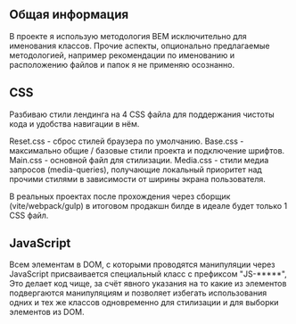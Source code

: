 <h2>Общая информация</h2>

В проекте я использую методология BEM исключительно для именования классов.
Прочие аспекты, опционально предлагаемые методологией, например рекомендации по именованию и расположению файлов и папок я не применяю осознанно.

<h2>CSS</h2>

Разбиваю стили лендинга на 4 CSS файла для поддержания чистоты кода и удобства навигации в нём.

Reset.css - сброс стилей браузера по умолчанию.
Base.css - максимально общие / базовые стили проекта и подключение шрифтов.
Main.css - основной файл для стилизации.
Media.css - стили медиа запросов (media-queries), получающие локальный приоритет над прочими стилями в зависимости от ширины экрана пользователя.

В реальных проектах после прохождения через сборщик (vite/webpack/gulp) в итоговом продакшн билде в идеале будет только 1 CSS файл.

<h2>JavaScript</h2>

Всем элементам в DOM, с которыми проводятся манипуляции через JavaScript присваивается специальный класс с префиксом "JS-*****",
Это делает код чище, за счёт явного указания на то какие из элементов подвергаются манипуляциям и позволяет избегать использования одних и тех же классов одновременно для стилизации и для выборки элементов из DOM.
